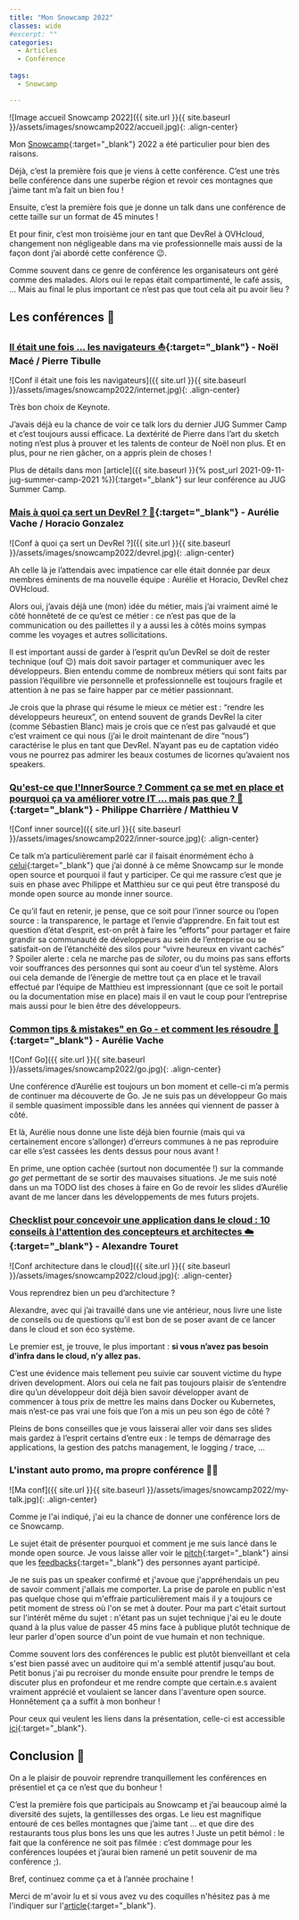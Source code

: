 ```yaml
---
title: "Mon Snowcamp 2022"
classes: wide
#excerpt: ""
categories:
  - Articles
  - Conférence
  
tags:
  - Snowcamp

---
```

![Image accueil Snowcamp 2022]({{ site.url }}{{ site.baseurl }}/assets/images/snowcamp2022/accueil.jpg){: .align-center}


Mon [Snowcamp](https://snowcamp.io/fr/){:target="_blank"} 2022 a été particulier pour bien des raisons.

Déjà, c’est la première fois que je viens à cette conférence.
C’est une très belle conférence dans une superbe région et revoir ces montagnes que j’aime tant m’a fait un bien fou !

Ensuite, c’est la première fois que je donne un talk dans une conférence de cette taille sur un format de 45 minutes !

Et pour finir, c’est mon troisième jour en tant que DevRel à OVHcloud, changement non négligeable dans ma vie professionnelle mais aussi de la façon dont j’ai abordé cette conférence :wink:.

Comme souvent dans ce genre de conférence les organisateurs ont géré comme des malades.
Alors oui le repas était compartimenté, le café assis, … Mais au final le plus important ce n’est pas que tout cela ait pu avoir lieu ?


## Les conférences 💬

### [Il était une fois ... les navigateurs :sailboat:](https://snowcamp2022.sched.com/event/qa5F/il-etait-une-fois-les-navigateurs-nulb){:target="_blank"} - Noël Macé / Pierre Tibulle

![Conf il était une fois les navigateurs]({{ site.url }}{{ site.baseurl }}/assets/images/snowcamp2022/internet.jpg){: .align-center}


Très bon choix de Keynote.

J’avais déjà eu la chance de voir ce talk lors du dernier JUG Summer Camp et c’est toujours aussi efficace.
La dextérité de Pierre dans l’art du sketch noting n’est plus à prouver et les talents de conteur de Noël non plus.
Et en plus, pour ne rien gâcher, on a appris plein de choses !

Plus de détails dans mon [article]({{ site.baseurl }}{% post_url 2021-09-11-jug-summer-camp-2021 %}){:target="_blank"} sur leur conférence au JUG Summer Camp.

### [Mais à quoi ça sert un DevRel ? :unicorn:](https://snowcamp2022.sched.com/event/qHPo/mais-a-quoi-ca-sert-un-devrel){:target="_blank"} - Aurélie Vache / Horacio Gonzalez

![Conf à quoi ça sert un DevRel ?]({{ site.url }}{{ site.baseurl }}/assets/images/snowcamp2022/devrel.jpg){: .align-center}


Ah celle là je l’attendais avec impatience car elle était donnée par deux membres éminents de ma nouvelle équipe : Aurélie et Horacio, DevRel chez OVHcloud.

Alors oui, j’avais déjà une (mon) idée du métier, mais j’ai vraiment aimé le côté honnêteté de ce qu’est ce métier : ce n’est pas que de la communication ou des paillettes il y a aussi les à côtés moins sympas comme les voyages et autres sollicitations.

Il est important aussi de garder à l’esprit qu’un DevRel se doit de rester technique (ouf :wink:) mais doit savoir partager et communiquer avec les développeurs.
Bien entendu comme de nombreux métiers qui sont faits par passion l’équilibre vie personnelle et professionnelle est toujours fragile et attention à ne pas se faire happer par ce métier passionnant.

Je crois que la phrase qui résume le mieux ce métier est : “rendre les développeurs heureux”, on entend souvent de grands DevRel la citer (comme Sébastien Blanc) mais je crois que ce n’est pas galvaudé et que c’est vraiment ce qui nous (j’ai le droit maintenant de dire “nous”) caractérise le plus en tant que DevRel.
N’ayant pas eu de captation vidéo vous ne pourrez pas admirer les beaux costumes de licornes qu’avaient nos speakers.

### [Qu'est-ce que l'InnerSource ? Comment ça se met en place et pourquoi ça va améliorer votre IT ... mais pas que ? :handshake:](https://snowcamp2022.sched.com/event/qHQm/quest-ce-que-linnersource-comment-ca-se-met-en-place-et-pourquoi-ca-va-ameliorer-votre-it-mais-pas-que){:target="_blank"} - Philippe Charrière / Matthieu V

![Conf inner source]({{ site.url }}{{ site.baseurl }}/assets/images/snowcamp2022/inner-source.jpg){: .align-center}


Ce talk m’a particulièrement parlé car il faisait énormément écho à [celui](https://snowcamp2022.sched.com/event/qHR4/lopen-source-au-secours-du-developpeur-et-de-larchitecte){:target="_blank"} que j’ai donné à ce même Snowcamp sur le monde open source et pourquoi il faut y participer.
Ce qui me rassure c’est que je suis en phase avec Philippe et Matthieu sur ce qui peut être transposé du monde open source au monde inner source.

Ce qu’il faut en retenir, je pense, que ce soit pour l’inner source ou l’open source : la transparence, le partage et l’envie d’apprendre.
En fait tout est question d’état d’esprit, est-on prêt à faire les “efforts” pour partager et faire grandir sa communauté de développeurs au sein de l’entreprise ou se satisfait-on de l’étanchéité des silos pour “vivre heureux en vivant cachés” ?
Spoiler alerte : cela ne marche pas de _siloter_, ou du moins pas sans efforts voir souffrances des personnes qui sont au coeur d’un tel système.
Alors oui cela demande de l’énergie de mettre tout ça en place et le travail effectué par l’équipe de Matthieu est impressionnant (que ce soit le portail ou la documentation mise en place) mais il en vaut le coup pour l’entreprise mais aussi pour le bien être des développeurs.

### [Common tips & mistakes" en Go - et comment les résoudre :eyes:](https://snowcamp2022.sched.com/event/vE3y/common-tips-mistakes-en-go-et-comment-les-resoudre){:target="_blank"} - Aurélie Vache

![Conf Go]({{ site.url }}{{ site.baseurl }}/assets/images/snowcamp2022/go.jpg){: .align-center}

Une conférence d’Aurélie est toujours un bon moment et celle-ci m’a permis de continuer ma découverte de Go.
Je ne suis pas un développeur Go mais il semble quasiment impossible dans les années qui viennent de passer à côté.

Et là, Aurélie nous donne une liste déjà bien fournie (mais qui va certainement encore s’allonger) d’erreurs communes à ne pas reproduire car elle s’est cassées les dents dessus pour nous avant !

En prime, une option cachée (surtout non documentée !) sur la commande _go get_ permettant de se sortir des mauvaises situations.
Je me suis noté dans un ma TODO list des choses à faire en Go de revoir les slides d’Aurélie avant de me lancer dans les développements de mes futurs projets.

### [Checklist pour concevoir une application dans le cloud : 10 conseils à l'attention des concepteurs et architectes :cloud:](https://snowcamp2022.sched.com/event/qHP8/checklist-pour-concevoir-une-application-dans-le-cloud-10-conseils-a-lattention-des-concepteurs-et-architectes){:target="_blank"} - Alexandre Touret

![Conf architecture dans le cloud]({{ site.url }}{{ site.baseurl }}/assets/images/snowcamp2022/cloud.jpg){: .align-center}

Vous reprendrez bien un peu d’architecture ?

Alexandre, avec qui j’ai travaillé dans une vie antérieur, nous livre une liste de conseils ou de questions qu’il est bon de se poser avant de ce lancer dans le cloud et son éco système.

Le premier est, je trouve, le plus important : **si vous n’avez pas besoin d’infra dans le cloud, n’y allez pas.**

C’est une évidence mais tellement peu suivie car souvent victime du hype driven development.
Alors oui cela ne fait pas toujours plaisir de s’entendre dire qu’un développeur doit déjà bien savoir développer avant de commencer à tous prix de mettre les mains dans Docker ou Kubernetes, mais n’est-ce pas vrai une fois que l’on a mis un peu son égo de côté ?

Pleins de bons conseilles que je vous laisserai aller voir dans ses slides mais gardez à l’esprit certains d’entre eux : le temps de démarrage des applications, la gestion des patchs management, le logging / trace, …

### L'instant auto promo, ma propre conférence 🐻‍❄️

![Ma conf]({{ site.url }}{{ site.baseurl }}/assets/images/snowcamp2022/my-talk.jpg){: .align-center}


Comme je l'ai indiqué, j'ai eu la chance de donner une conférence lors de ce Snowcamp.

Le sujet était de présenter pourquoi et comment je me suis lancé dans le monde open source.
Je vous laisse aller voir le [pitch](https://snowcamp2022.sched.com/event/qHR4/lopen-source-au-secours-du-developpeur-et-de-larchitecte){:target="_blank"} ainsi que les [feedbacks](https://roti.express/share-survey/7J4677bqJ4NMkiDfG){:target="_blank"} des personnes ayant participé.

Je ne suis pas un speaker confirmé et j'avoue que j'appréhendais un peu de savoir comment j'allais me comporter.
La prise de parole en public n'est pas quelque chose qui m'effraie particulièrement mais il y a toujours ce petit moment de stress où l'on se met à douter.
Pour ma part c'était surtout sur l'intérêt même du sujet : n'étant pas un sujet technique j'ai eu le doute quand à la plus value de passer 45 mins face à publique plutôt technique de leur parler d'open source d'un point de vue humain et non technique.

Comme souvent lors des conférences le public est plutôt bienveillant et cela s'est bien passé avec un auditoire qui m'a semblé attentif jusqu'au bout.
Petit bonus j'ai pu recroiser du monde ensuite pour prendre le temps de discuter plus en profondeur et me rendre compte que certain.e.s avaient vraiment apprécié et voulaient se lancer dans l'aventure open source.
Honnêtement ça a suffit à mon bonheur !

Pour ceux qui veulent les liens dans la présentation, celle-ci est accessible [ici](https://noti.st/philippart-s/8XjcQg/opensource-au-secours-du-developpeur-et-de-larchitecte){:target="_blank"}.


## Conclusion 🧐
On a le plaisir de pouvoir reprendre tranquillement les conférences en présentiel et ça ce n’est que du bonheur !

C’est la première fois que participais au Snowcamp et j’ai beaucoup aimé la diversité des sujets, la gentillesses des orgas.
Le lieu est magnifique entouré de ces belles montagnes que j’aime tant … et que dire des restaurants tous plus bons les uns que les autres !
Juste un petit bémol : le fait que la conférence ne soit pas filmée : c’est dommage pour les conférences loupées et j’aurai bien ramené un petit souvenir de ma conférence ;).

Bref, continuez comme ça et à l’année prochaine !

Merci de m'avoir lu et si vous avez vu des coquilles n'hésitez pas à me l'indiquer sur l'[article](https://github.com/philippart-s/blog){:target="_blank"}. 